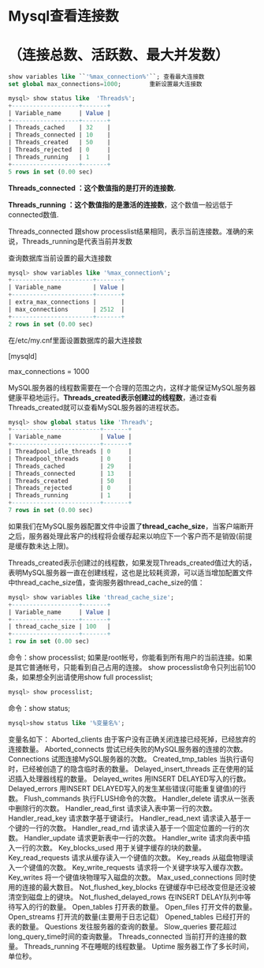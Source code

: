 # Mysql查看连接数

# （连接总数、活跃数、最大并发数）

```sql
show variables like ``'%max_connection%'``; 查看最大连接数
set global max_connections=1000;        重新设置最大连接数
```

```sql
mysql> show status like  'Threads%';
+-------------------+-------+
| Variable_name     | Value |
+-------------------+-------+
| Threads_cached    | 32    |
| Threads_connected | 10    |
| Threads_created   | 50    |
| Threads_rejected  | 0     |
| Threads_running   | 1     |
+-------------------+-------+
5 rows in set (0.00 sec)
```

**Threads_connected ：这个数值指的是打开的连接数.**

**Threads_running ：这个数值指的是激活的连接数**，这个数值一般远低于connected数值.

Threads_connected 跟show processlist结果相同，表示当前连接数。准确的来说，Threads_running是代表当前并发数

查询数据库当前设置的最大连接数

```sql
mysql> show variables like '%max_connection%';
+-----------------------+-------+
| Variable_name         | Value |
+-----------------------+-------+
| extra_max_connections |       |
| max_connections       | 2512  |
+-----------------------+-------+
2 rows in set (0.00 sec)
```

在/etc/my.cnf里面设置数据库的最大连接数

[mysqld]

max_connections = 1000 

MySQL服务器的线程数需要在一个合理的范围之内，这样才能保证MySQL服务器健康平稳地运行。**Threads_created表示创建过的线程数**，通过查看Threads_created就可以查看MySQL服务器的进程状态。

```sql
mysql> show global status like 'Thread%';
+-------------------------+-------+
| Variable_name           | Value |
+-------------------------+-------+
| Threadpool_idle_threads | 0     |
| Threadpool_threads      | 0     |
| Threads_cached          | 29    |
| Threads_connected       | 13    |
| Threads_created         | 50    |
| Threads_rejected        | 0     |
| Threads_running         | 1     |
+-------------------------+-------+
7 rows in set (0.00 sec)
```

如果我们在MySQL服务器配置文件中设置了**thread_cache_size**，当客户端断开之后，服务器处理此客户的线程将会缓存起来以响应下一个客户而不是销毁(前提是缓存数未达上限)。

Threads_created表示创建过的线程数，如果发现Threads_created值过大的话，表明MySQL服务器一直在创建线程，这也是比较耗资源，可以适当增加配置文件中thread_cache_size值，查询服务器thread_cache_size的值：

```sql
mysql> show variables like 'thread_cache_size';
+-------------------+-------+
| Variable_name     | Value |
+-------------------+-------+
| thread_cache_size | 100   |
+-------------------+-------+
1 row in set (0.00 sec)
```

命令：show processlist; 
如果是root帐号，你能看到所有用户的当前连接。如果是其它普通帐号，只能看到自己占用的连接。 
show processlist命令只列出前100条，如果想全列出请使用show full processlist; 

```sql
mysql> show processlist;
```

命令：show status;

```sql
mysql>show status like '%变量名%';
```

变量名如下：
Aborted_clients 由于客户没有正确关闭连接已经死掉，已经放弃的连接数量。 
Aborted_connects 尝试已经失败的MySQL服务器的连接的次数。 
Connections 试图连接MySQL服务器的次数。 
Created_tmp_tables 当执行语句时，已经被创造了的隐含临时表的数量。 
Delayed_insert_threads 正在使用的延迟插入处理器线程的数量。 
Delayed_writes 用INSERT DELAYED写入的行数。 
Delayed_errors 用INSERT DELAYED写入的发生某些错误(可能重复键值)的行数。 
Flush_commands 执行FLUSH命令的次数。 
Handler_delete 请求从一张表中删除行的次数。 
Handler_read_first 请求读入表中第一行的次数。 
Handler_read_key 请求数字基于键读行。 
Handler_read_next 请求读入基于一个键的一行的次数。 
Handler_read_rnd 请求读入基于一个固定位置的一行的次数。 
Handler_update 请求更新表中一行的次数。 
Handler_write 请求向表中插入一行的次数。 
Key_blocks_used 用于关键字缓存的块的数量。 
Key_read_requests 请求从缓存读入一个键值的次数。 
Key_reads 从磁盘物理读入一个键值的次数。 
Key_write_requests 请求将一个关键字块写入缓存次数。 
Key_writes 将一个键值块物理写入磁盘的次数。 
Max_used_connections 同时使用的连接的最大数目。 
Not_flushed_key_blocks 在键缓存中已经改变但是还没被清空到磁盘上的键块。 
Not_flushed_delayed_rows 在INSERT DELAY队列中等待写入的行的数量。 
Open_tables 打开表的数量。 
Open_files 打开文件的数量。 
Open_streams 打开流的数量(主要用于日志记载） 
Opened_tables 已经打开的表的数量。 
Questions 发往服务器的查询的数量。 
Slow_queries 要花超过long_query_time时间的查询数量。 
Threads_connected 当前打开的连接的数量。 
Threads_running 不在睡眠的线程数量。 
Uptime 服务器工作了多长时间，单位秒。